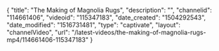 {
    "title": "The Making of Magnolia Rugs",
    "description": "",
    "channelid": "114661406",
    "videoid": "115347183",
    "date_created": "1504292543",
    "date_modified": "1516731481",
    "type": "captivate",
    "layout": "channelVideo",
    "url": "\/latest-videos\/the-making-of-magnolia-rugs-mp4\/114661406-115347183"
}